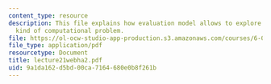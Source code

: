 ```yaml
---
content_type: resource
description: This file explains how evaluation model allows to explore a very different
  kind of computational problem.
file: https://ol-ocw-studio-app-production.s3.amazonaws.com/courses/6-001-structure-and-interpretation-of-computer-programs-spring-2005/9a1da162d5bd00ca7164680e0b8f261b_lecture21webha2.pdf
file_type: application/pdf
resourcetype: Document
title: lecture21webha2.pdf
uid: 9a1da162-d5bd-00ca-7164-680e0b8f261b
---
```

